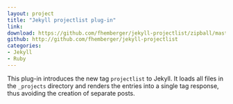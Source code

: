```yaml
---
layout: project
title: "Jekyll projectlist plug-in"
link:
download: https://github.com/fhemberger/jekyll-projectlist/zipball/master
github: http://github.com/fhemberger/jekyll-projectlist
categories:
- Jekyll
- Ruby
---
```


This plug-in introduces the new tag `projectlist` to Jekyll. It loads all files in the `_projects` directory and renders the entries into a single tag response, thus avoiding the creation of separate posts.